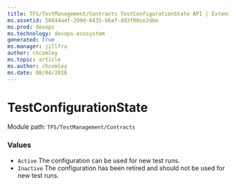 ```yaml
---
title: TFS/TestManagement/Contracts TestConfigurationState API | Extensions for Azure DevOps Services
ms.assetid: 58844a4f-299d-6435-b6af-dd3f80ce2dbe
ms.prod: devops
ms.technology: devops-ecosystem
generated: true
ms.manager: jillfra
author: chcomley
ms.topic: article
ms.author: chcomley
ms.date: 08/04/2016
---
```


# TestConfigurationState

Module path: `TFS/TestManagement/Contracts`

### Values

* `Active` The configuration can be used for new test runs.
* `Inactive` The configuration has been retired and should not be used for new test runs.

